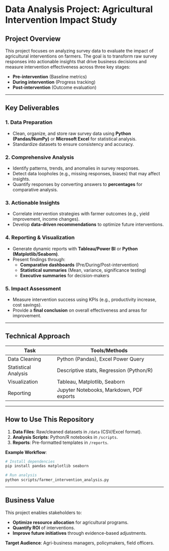 # **Data Analysis Project: Agricultural Intervention Impact Study**

## **Project Overview**  
This project focuses on analyzing survey data to evaluate the impact of agricultural interventions on farmers. The goal is to transform raw survey responses into actionable insights that drive business decisions and measure intervention effectiveness across three key stages:  
- **Pre-intervention** (Baseline metrics)  
- **During intervention** (Progress tracking)  
- **Post-intervention** (Outcome evaluation)  

---

## **Key Deliverables**  

### **1. Data Preparation**  
- Clean, organize, and store raw survey data using **Python (Pandas/NumPy)** or **Microsoft Excel** for statistical analysis.  
- Standardize datasets to ensure consistency and accuracy.  

### **2. Comprehensive Analysis**  
- Identify patterns, trends, and anomalies in survey responses.  
- Detect data loopholes (e.g., missing responses, biases) that may affect insights.  
- Quantify responses by converting answers to **percentages** for comparative analysis.  

### **3. Actionable Insights**  
- Correlate intervention strategies with farmer outcomes (e.g., yield improvement, income changes).  
- Develop **data-driven recommendations** to optimize future interventions.  

### **4. Reporting & Visualization**  
- Generate dynamic reports with **Tableau/Power BI** or **Python (Matplotlib/Seaborn)**.  
- Present findings through:  
  - **Comparative dashboards** (Pre/During/Post-intervention)  
  - **Statistical summaries** (Mean, variance, significance testing)  
  - **Executive summaries** for decision-makers  

### **5. Impact Assessment**  
- Measure intervention success using KPIs (e.g., productivity increase, cost savings).  
- Provide a **final conclusion** on overall effectiveness and areas for improvement.  

---

## **Technical Approach**  
| Task | Tools/Methods |  
|------|--------------|  
| Data Cleaning | Python (Pandas), Excel Power Query |  
| Statistical Analysis | Descriptive stats, Regression (Python/R) |  
| Visualization | Tableau, Matplotlib, Seaborn |  
| Reporting | Jupyter Notebooks, Markdown, PDF exports |  

---

## **How to Use This Repository**  
1. **Data Files**: Raw/cleaned datasets in `/data` (CSV/Excel format).  
2. **Analysis Scripts**: Python/R notebooks in `/scripts`.  
3. **Reports**: Pre-formatted templates in `/reports`.  

**Example Workflow**:  
```bash
# Install dependencies
pip install pandas matplotlib seaborn

# Run analysis
python scripts/farmer_intervention_analysis.py
```

---

## **Business Value**  
This project enables stakeholders to:  
- **Optimize resource allocation** for agricultural programs.  
- **Quantify ROI** of interventions.  
- **Improve future initiatives** through evidence-based adjustments.  

**Target Audience**: Agri-business managers, policymakers, field officers.  
